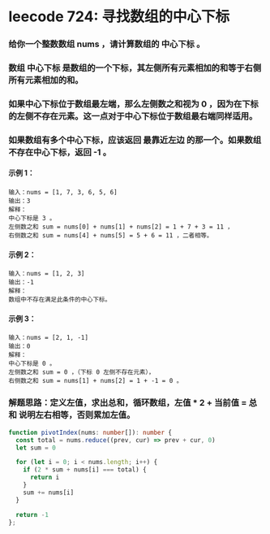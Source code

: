 # leecode 724: 寻找数组的中心下标

### 给你一个整数数组 nums ，请计算数组的 中心下标 。

### 数组 中心下标 是数组的一个下标，其左侧所有元素相加的和等于右侧所有元素相加的和。

### 如果中心下标位于数组最左端，那么左侧数之和视为 0 ，因为在下标的左侧不存在元素。这一点对于中心下标位于数组最右端同样适用。

### 如果数组有多个中心下标，应该返回 最靠近左边 的那一个。如果数组不存在中心下标，返回 -1 。

#### 示例 1：
```
输入：nums = [1, 7, 3, 6, 5, 6]
输出：3
解释：
中心下标是 3 。
左侧数之和 sum = nums[0] + nums[1] + nums[2] = 1 + 7 + 3 = 11 ，
右侧数之和 sum = nums[4] + nums[5] = 5 + 6 = 11 ，二者相等。
```
#### 示例 2：
```
输入：nums = [1, 2, 3]
输出：-1
解释：
数组中不存在满足此条件的中心下标。
```
#### 示例 3：
```
输入：nums = [2, 1, -1]
输出：0
解释：
中心下标是 0 。
左侧数之和 sum = 0 ，（下标 0 左侧不存在元素），
右侧数之和 sum = nums[1] + nums[2] = 1 + -1 = 0 。
```

### 解题思路：定义左值，求出总和，循环数组，左值 * 2 + 当前值 = 总和 说明左右相等，否则累加左值。
```ts
function pivotIndex(nums: number[]): number {
  const total = nums.reduce((prev, cur) => prev + cur, 0)
  let sum = 0

  for (let i = 0; i < nums.length; i++) {
    if (2 * sum + nums[i] === total) {
      return i
    }
    sum += nums[i]
  }

  return -1
};
```